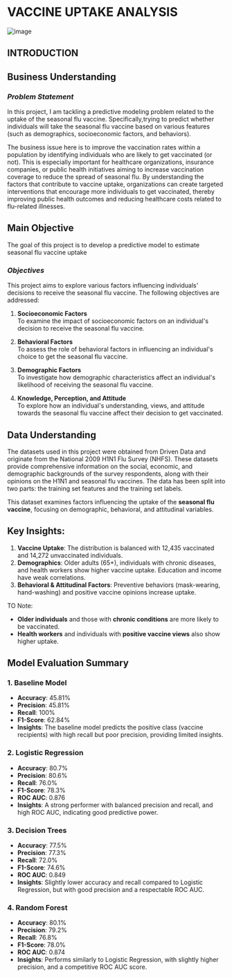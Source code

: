 
# **VACCINE UPTAKE ANALYSIS**

![image](https://github.com/user-attachments/assets/17449ccc-4b5f-487c-94b3-98b05342c6ab)



## **INTRODUCTION**

## **Business Understanding**

### ***Problem Statement***
In this project, I am tackling a predictive modeling problem related to the uptake of the seasonal flu vaccine. Specifically,trying to predict whether individuals will take the seasonal flu vaccine based on various features (such as demographics, socioeconomic factors, and behaviors).

The business issue here is to improve the vaccination rates within a population by identifying individuals who are likely to get vaccinated (or not). This is especially important for healthcare organizations, insurance companies, or public health initiatives aiming to increase vaccination coverage to reduce the spread of seasonal flu. By understanding the factors that contribute to vaccine uptake, organizations can create targeted interventions that encourage more individuals to get vaccinated, thereby improving public health outcomes and reducing healthcare costs related to flu-related illnesses.

## **Main Objective**
The goal of this project is to develop a predictive model to estimate seasonal flu vaccine uptake

### ***Objectives***
This project aims to explore various factors influencing individuals' decisions to receive the seasonal flu vaccine. The following objectives are addressed:

1. **Socioeconomic Factors**  
   To examine the impact of socioeconomic factors on an individual's decision to receive the seasonal flu vaccine.

2. **Behavioral Factors**  
   To assess the role of behavioral factors in influencing an individual's choice to get the seasonal flu vaccine.

3. **Demographic Factors**  
   To investigate how demographic characteristics affect an individual's likelihood of receiving the seasonal flu vaccine.

4. **Knowledge, Perception, and Attitude**  
   To explore how an individual's understanding, views, and attitude towards the seasonal flu vaccine affect their decision to get vaccinated.


## **Data Understanding**

The datasets used in this project were obtained from Driven Data and originate from the National 2009 H1N1 Flu Survey (NHFS). These datasets provide comprehensive information on the social, economic, and demographic backgrounds of the survey respondents, along with their opinions on the H1N1 and seasonal flu vaccines. The data has been split into two parts: the training set features and the training set labels.

This dataset examines factors influencing the uptake of the **seasonal flu vaccine**, focusing on demographic, behavioral, and attitudinal variables.

## Key Insights:
1. **Vaccine Uptake**: The distribution is balanced with 12,435 vaccinated and 14,272 unvaccinated individuals.
2. **Demographics**: Older adults (65+), individuals with chronic diseases, and health workers show higher vaccine uptake. Education and income have weak correlations.
3. **Behavioral & Attitudinal Factors**: Preventive behaviors (mask-wearing, hand-washing) and positive vaccine opinions increase uptake.

TO Note:
- **Older individuals** and those with **chronic conditions** are more likely to be vaccinated.
- **Health workers** and individuals with **positive vaccine views** also show higher uptake.

## Model Evaluation Summary

### 1. Baseline Model
- **Accuracy**: 45.81%
- **Precision**: 45.81%
- **Recall**: 100%
- **F1-Score**: 62.84%
- **Insights**: The baseline model predicts the positive class (vaccine recipients) with high recall but poor precision, providing limited insights.

### 2. Logistic Regression
- **Accuracy**: 80.7%
- **Precision**: 80.6%
- **Recall**: 76.0%
- **F1-Score**: 78.3%
- **ROC AUC**: 0.876
- **Insights**: A strong performer with balanced precision and recall, and high ROC AUC, indicating good predictive power.

### 3. Decision Trees
- **Accuracy**: 77.5%
- **Precision**: 77.3%
- **Recall**: 72.0%
- **F1-Score**: 74.6%
- **ROC AUC**: 0.849
- **Insights**: Slightly lower accuracy and recall compared to Logistic Regression, but with good precision and a respectable ROC AUC.

### 4. Random Forest
- **Accuracy**: 80.1%
- **Precision**: 79.2%
- **Recall**: 76.8%
- **F1-Score**: 78.0%
- **ROC AUC**: 0.874
- **Insights**: Performs similarly to Logistic Regression, with slightly higher precision, and a competitive ROC AUC score.





